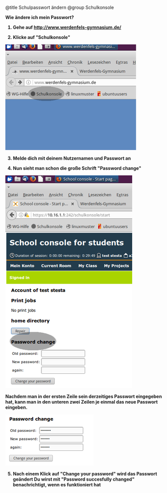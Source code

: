 ﻿@title Schulpasswort ändern
@group Schulkonsole

<b>Wie ändere ich mein Passwort?<b>

1. Gehe auf http://www.werdenfels-gymnasium.de/

2. Klicke auf "Schulkonsole"

![Screenshot 1](werdenfelswebsite.png)

3. Melde dich mit deinem Nutzernamen und Passwort an

4. Nun sieht man schon die große Schrift "Password change"

![Screenshot 2](schoolconsole.png)

   Nachdem man in der ersten Zeile sein derzeitiges Passwort eingegeben hat,
   kann man in den unteren zwei Zeilen je einmal das neue Passwort eingeben.

![Screenshot 3](changepassword.png)


5. Nach einem Klick auf "Change your password" wird das Passwort geändert
   Du wirst mit "Password succesfully changed" benachrichtigt, wenn es
   funktioniert hat

